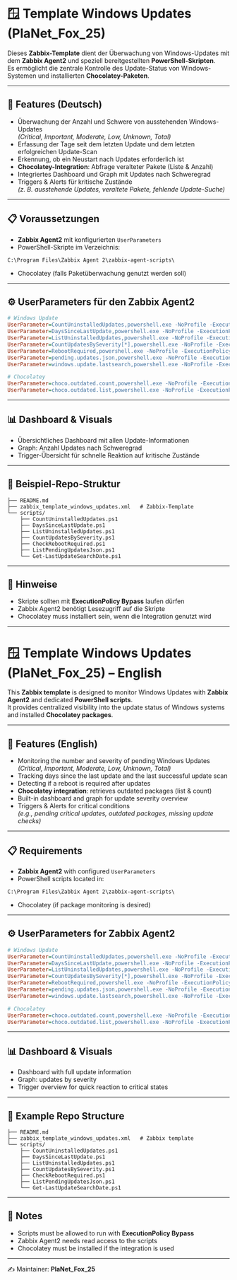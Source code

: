 # 🪟 Template Windows Updates (PlaNet_Fox_25)

Dieses **Zabbix-Template** dient der Überwachung von Windows-Updates mit dem **Zabbix Agent2** und speziell bereitgestellten **PowerShell-Skripten**.  
Es ermöglicht die zentrale Kontrolle des Update-Status von Windows-Systemen und installierten **Chocolatey-Paketen**.

---

## 🚀 Features (Deutsch)
- Überwachung der Anzahl und Schwere von ausstehenden Windows-Updates  
  _(Critical, Important, Moderate, Low, Unknown, Total)_
- Erfassung der Tage seit dem letzten Update und dem letzten erfolgreichen Update-Scan
- Erkennung, ob ein Neustart nach Updates erforderlich ist
- **Chocolatey-Integration**: Abfrage veralteter Pakete (Liste & Anzahl)
- Integriertes Dashboard und Graph mit Updates nach Schweregrad
- Triggers & Alerts für kritische Zustände  
  _(z. B. ausstehende Updates, veraltete Pakete, fehlende Update-Suche)_

---

## 📋 Voraussetzungen
- **Zabbix Agent2** mit konfigurierten `UserParameters`
- PowerShell-Skripte im Verzeichnis:

```
C:\Program Files\Zabbix Agent 2\zabbix-agent-scripts\
```

- Chocolatey (falls Paketüberwachung genutzt werden soll)

---

## ⚙️ UserParameters für den Zabbix Agent2

```ini
# Windows Update
UserParameter=CountUninstalledUpdates,powershell.exe -NoProfile -ExecutionPolicy Bypass -File "C:\Program Files\Zabbix Agent 2\zabbix-agent-scripts\CountUninstalledUpdates.ps1"
UserParameter=DaysSinceLastUpdate,powershell.exe -NoProfile -ExecutionPolicy Bypass -File "C:\Program Files\Zabbix Agent 2\zabbix-agent-scripts\DaysSinceLastUpdate.ps1"
UserParameter=ListUninstalledUpdates,powershell.exe -NoProfile -ExecutionPolicy Bypass -File "C:\Program Files\Zabbix Agent 2\zabbix-agent-scripts\ListUninstalledUpdates.ps1"
UserParameter=CountUpdatesBySeverity[*],powershell.exe -NoProfile -ExecutionPolicy Bypass -File "C:\Program Files\Zabbix Agent 2\zabbix-agent-scripts\CountUpdatesBySeverity.ps1" -Severity "$1"
UserParameter=RebootRequired,powershell.exe -NoProfile -ExecutionPolicy Bypass -File "C:\Program Files\Zabbix Agent 2\zabbix-agent-scripts\CheckRebootRequired.ps1"
UserParameter=pending.updates.json,powershell.exe -NoProfile -ExecutionPolicy Bypass -File "C:\Program Files\Zabbix Agent 2\zabbix-agent-scripts\ListPendingUpdatesJson.ps1"
UserParameter=windows.update.lastsearch,powershell.exe -NoProfile -ExecutionPolicy Bypass -File "C:\Program Files\Zabbix Agent 2\zabbix-agent-scripts\Get-LastUpdateSearchDate.ps1"

# Chocolatey
UserParameter=choco.outdated.count,powershell.exe -NoProfile -ExecutionPolicy Bypass -Command "(choco outdated | Select-String '|' | Measure-Object).Count"
UserParameter=choco.outdated.list,powershell.exe -NoProfile -ExecutionPolicy Bypass -Command "choco outdated | Select-String '|'"
```

---

## 📊 Dashboard & Visuals
- Übersichtliches Dashboard mit allen Update-Informationen
- Graph: Anzahl Updates nach Schweregrad
- Trigger-Übersicht für schnelle Reaktion auf kritische Zustände

---

## 📂 Beispiel-Repo-Struktur

```
├── README.md
├── zabbix_template_windows_updates.xml   # Zabbix-Template
└── scripts/
    ├── CountUninstalledUpdates.ps1
    ├── DaysSinceLastUpdate.ps1
    ├── ListUninstalledUpdates.ps1
    ├── CountUpdatesBySeverity.ps1
    ├── CheckRebootRequired.ps1
    ├── ListPendingUpdatesJson.ps1
    └── Get-LastUpdateSearchDate.ps1
```

---

## 📝 Hinweise
- Skripte sollten mit **ExecutionPolicy Bypass** laufen dürfen
- Zabbix Agent2 benötigt Lesezugriff auf die Skripte
- Chocolatey muss installiert sein, wenn die Integration genutzt wird

---

# 🪟 Template Windows Updates (PlaNet_Fox_25) – English

This **Zabbix template** is designed to monitor Windows Updates with **Zabbix Agent2** and dedicated **PowerShell scripts**.  
It provides centralized visibility into the update status of Windows systems and installed **Chocolatey packages**.

---

## 🚀 Features (English)
- Monitoring the number and severity of pending Windows Updates  
  _(Critical, Important, Moderate, Low, Unknown, Total)_
- Tracking days since the last update and the last successful update scan
- Detecting if a reboot is required after updates
- **Chocolatey integration**: retrieves outdated packages (list & count)
- Built-in dashboard and graph for update severity overview
- Triggers & Alerts for critical conditions  
  _(e.g., pending critical updates, outdated packages, missing update checks)_

---

## 📋 Requirements
- **Zabbix Agent2** with configured `UserParameters`
- PowerShell scripts located in:

```
C:\Program Files\Zabbix Agent 2\zabbix-agent-scripts\
```

- Chocolatey (if package monitoring is desired)

---

## ⚙️ UserParameters for Zabbix Agent2

```ini
# Windows Update
UserParameter=CountUninstalledUpdates,powershell.exe -NoProfile -ExecutionPolicy Bypass -File "C:\Program Files\Zabbix Agent 2\zabbix-agent-scripts\CountUninstalledUpdates.ps1"
UserParameter=DaysSinceLastUpdate,powershell.exe -NoProfile -ExecutionPolicy Bypass -File "C:\Program Files\Zabbix Agent 2\zabbix-agent-scripts\DaysSinceLastUpdate.ps1"
UserParameter=ListUninstalledUpdates,powershell.exe -NoProfile -ExecutionPolicy Bypass -File "C:\Program Files\Zabbix Agent 2\zabbix-agent-scripts\ListUninstalledUpdates.ps1"
UserParameter=CountUpdatesBySeverity[*],powershell.exe -NoProfile -ExecutionPolicy Bypass -File "C:\Program Files\Zabbix Agent 2\zabbix-agent-scripts\CountUpdatesBySeverity.ps1" -Severity "$1"
UserParameter=RebootRequired,powershell.exe -NoProfile -ExecutionPolicy Bypass -File "C:\Program Files\Zabbix Agent 2\zabbix-agent-scripts\CheckRebootRequired.ps1"
UserParameter=pending.updates.json,powershell.exe -NoProfile -ExecutionPolicy Bypass -File "C:\Program Files\Zabbix Agent 2\zabbix-agent-scripts\ListPendingUpdatesJson.ps1"
UserParameter=windows.update.lastsearch,powershell.exe -NoProfile -ExecutionPolicy Bypass -File "C:\Program Files\Zabbix Agent 2\zabbix-agent-scripts\Get-LastUpdateSearchDate.ps1"

# Chocolatey
UserParameter=choco.outdated.count,powershell.exe -NoProfile -ExecutionPolicy Bypass -Command "(choco outdated | Select-String '|' | Measure-Object).Count"
UserParameter=choco.outdated.list,powershell.exe -NoProfile -ExecutionPolicy Bypass -Command "choco outdated | Select-String '|'"
```

---

## 📊 Dashboard & Visuals
- Dashboard with full update information
- Graph: updates by severity
- Trigger overview for quick reaction to critical states

---

## 📂 Example Repo Structure

```
├── README.md
├── zabbix_template_windows_updates.xml   # Zabbix template
└── scripts/
    ├── CountUninstalledUpdates.ps1
    ├── DaysSinceLastUpdate.ps1
    ├── ListUninstalledUpdates.ps1
    ├── CountUpdatesBySeverity.ps1
    ├── CheckRebootRequired.ps1
    ├── ListPendingUpdatesJson.ps1
    └── Get-LastUpdateSearchDate.ps1
```

---

## 📝 Notes
- Scripts must be allowed to run with **ExecutionPolicy Bypass**
- Zabbix Agent2 needs read access to the scripts
- Chocolatey must be installed if the integration is used

---

✍️ Maintainer: **PlaNet_Fox_25**
